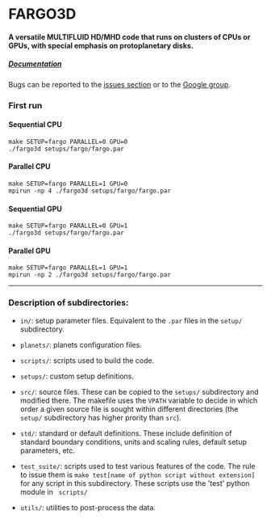 # FARGO3D #

#### A versatile MULTIFLUID HD/MHD code that runs on clusters of CPUs or GPUs, with special emphasis on protoplanetary disks. 

##### [Documentation](https://fargo3d.bitbucket.io/)

Bugs can be reported to the [issues section](https://github.com/FARGO3D/fargo3d/issues) or to the [Google group](https://groups.google.com/forum/#!forum/fargo3d).

### First run

#### Sequential CPU

``` 
make SETUP=fargo PARALLEL=0 GPU=0
./fargo3d setups/fargo/fargo.par
```

#### Parallel CPU

```
make SETUP=fargo PARALLEL=1 GPU=0
mpirun -np 4 ./fargo3d setups/fargo/fargo.par
```

#### Sequential GPU

```
make SETUP=fargo PARALLEL=0 GPU=1
./fargo3d setups/fargo/fargo.par
```

#### Parallel GPU

```
make SETUP=fargo PARALLEL=1 GPU=1
mpirun -np 2 ./fargo3d setups/fargo/fargo.par
```

------------------------

### Description of subdirectories:

* ```in/```: setup parameter files. Equivalent to the ```.par``` files in the ```setup/``` subdirectory.

* ```planets/```: planets configuration files.

* ```scripts/```: scripts used to build the code.

* ```setups/```: custom setup definitions.

* ```src/```: source files. These can be copied to the ```setups/``` subdirectory and modified there. The makefile uses the ```VPATH``` variable to decide in which order a given source file is sought within different directories (the ```
setup/``` subdirectory has higher prority than ```src```).

* ```std/```: standard or default definitions. These include definition of standard boundary conditions, units and scaling rules, default setup parameters, etc.

* ```test_suite/```: scripts used to test various features of the code. The rule to issue them is ```make test[name of python script without extension]``` for any script in this subdirectory. These scripts use the 'test' python module in ```
scripts/```

* ```utils/```: utilities to post-process the data.
